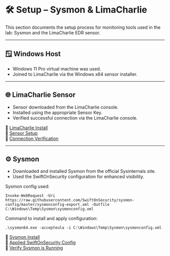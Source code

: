 # 🛠️ Setup – Sysmon & LimaCharlie

This section documents the setup process for monitoring tools used in the lab: Sysmon and the LimaCharlie EDR sensor.

---

## 🪟 Windows Host

- Windows 11 Pro virtual machine was used.
- Joined to LimaCharlie via the Windows x64 sensor installer.

---

## 🌐 LimaCharlie Sensor

- Sensor downloaded from the LimaCharlie console.
- Installed using the appropriate Sensor Key.
- Verified successful connection via the LimaCharlie console.

📸 [LimaCharlie Install](./Screenshots/limacharlie%20install.png)  
📸 [Sensor Setup](./Screenshots/Limacharlie%20sensor%20setup.png)  
📸 [Connection Verification](./Screenshots/Verify%20limacharlie%20connection.png)

---

## ⚙️ Sysmon

- Downloaded and installed Sysmon from the official Sysinternals site.
- Used the SwiftOnSecurity configuration for enhanced visibility.

Sysmon config used:  
```
Invoke-WebRequest -Uri https://raw.githubusercontent.com/SwiftOnSecurity/sysmon-config/master/sysmonconfig-export.xml -Outfile C:\Windows\Temp\Sysmon\sysmonconfig.xml
```

Command to install and apply configuration:
```
.\sysmon64.exe -accepteula -i C:\Windows\Temp\Sysmon\sysmonconfig.xml
```

📸 [Sysmon Install](./Screenshots/Sysmon-Install.png)  
📸 [Applied SwiftOnSecurity Config](./Screenshots/Sysmon%20SwiftOnSecurity%20Config.png)  
📸 [Verify Sysmon is Running](./Screenshots/Sysmon-Running.png)
